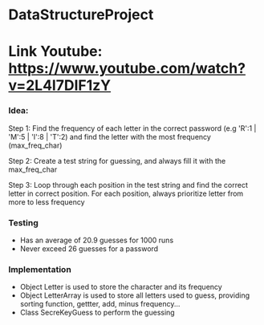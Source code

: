 # DataStructureProject

# Link Youtube: https://www.youtube.com/watch?v=2L4l7DIF1zY

### Idea: 

Step 1: Find the frequency of each letter in the correct password (e.g 'R':1 | 'M':5 | 'I':8 | 'T':2)
        and find the letter with the most frequency (max_freq_char)
        
Step 2: Create a test string for guessing, and always fill it with the max_freq_char

Step 3: Loop through each position in the test string and find the correct letter in correct position.
        For each position, always prioritize letter from more to less frequency
        
### Testing
- Has an average of 20.9 guesses for 1000 runs
- Never exceed 26 guesses for a password

### Implementation
- Object Letter is used to store the character and its frequency
- Object LetterArray is used to store all letters used to guess, providing sorting function, gettter, add, minus frequency... 
- Class SecreKeyGuess to perform the guessing

